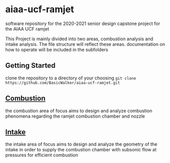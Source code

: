# aiaa-ucf-ramjet
software repository for the 2020-2021 senior design capstone project for the AIAA UCF ramjet

This Project is mainly divided into two areas, combustion analysis and intake analysis. The file structure will reflect these areas. documentation on how to operate will be included in the subfolders

## Getting Started
clone the repository to a directory of your choosing
`git clone https://github.com/BasicWalker/aiaa-ucf-ramjet.git`

## [Combustion](combustion)
the combustion area of focus aims to design and analyze combustion phenomena regarding the ramjet combustion chamber and nozzle 

## [Intake](intake)
the intake area of focus aims to design and analyze the geometry of the intake in order to supply the combustion chamber with subsonic flow at pressures for efficient combustion
